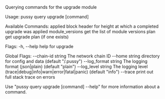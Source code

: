 Querying commands for the upgrade module

Usage:
  pussy query upgrade [command]

Available Commands:
  applied         block header for height at which a completed upgrade was applied
  module_versions get the list of module versions
  plan            get upgrade plan (if one exists)

Flags:
  -h, --help   help for upgrade

Global Flags:
      --chain-id string     The network chain ID
      --home string         directory for config and data (default "/.pussy")
      --log_format string   The logging format (json|plain) (default "plain")
      --log_level string    The logging level (trace|debug|info|warn|error|fatal|panic) (default "info")
      --trace               print out full stack trace on errors

Use "pussy query upgrade [command] --help" for more information about a command.
